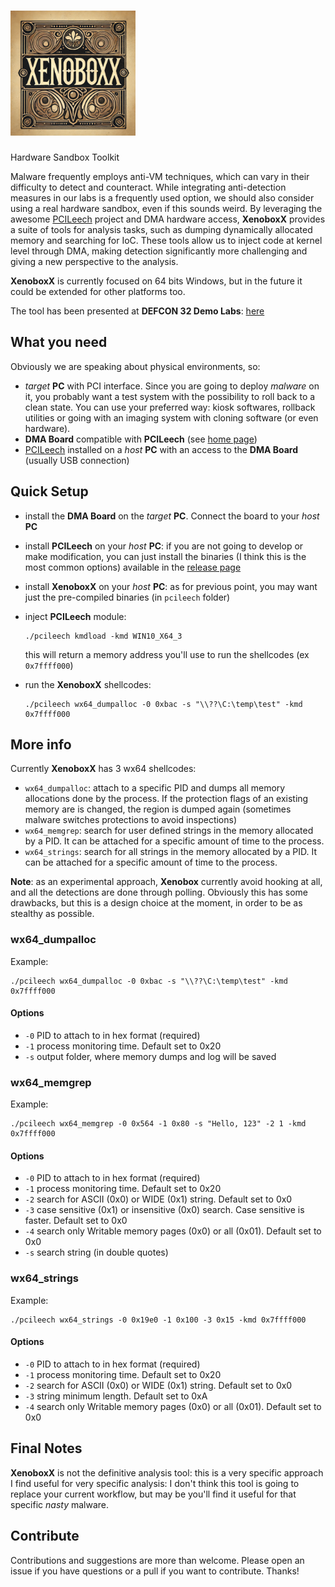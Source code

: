 <h1><img width="200" alt="logo, landscape, dark text, transparent background" src="https://github.com/cecio/XenoboxX/blob/main/pics/X_logo.png?raw=true"></a></h1>

Hardware Sandbox Toolkit

Malware frequently employs anti-VM techniques, which can vary in their  difficulty to detect and counteract. While integrating anti-detection  measures in our labs is a frequently used option, we should also  consider using a real hardware sandbox, even if this sounds weird. By leveraging the awesome [PCILeech](https://github.com/ufrisk/pcileech) project and DMA hardware access,  **XenoboxX** provides a suite of tools for analysis tasks, such as dumping  dynamically allocated memory and searching for IoC. These tools allow us to inject code at kernel level through DMA, making detection  significantly more challenging and giving a new perspective to the  analysis.

**XenoboxX** is currently focused on 64 bits Windows, but in the future it could be extended for other platforms too.

The tool has been presented at **DEFCON 32 Demo Labs**: [here](https://forum.defcon.org/node/249619)

## What you need

Obviously we are speaking about physical environments, so:

- *target* **PC** with PCI interface. Since you are going to deploy *malware* on it, you probably want a test system with the possibility to roll back to a clean state. You can use your preferred way: kiosk softwares, rollback utilities or going with an imaging system with cloning software (or even hardware).
- **DMA  Board** compatible with **PCILeech** (see [home page](https://github.com/ufrisk/pcileech))
- [PCILeech](https://github.com/ufrisk/pcileech) installed on a *host* **PC** with an access to the **DMA Board** (usually USB connection)

## Quick Setup

- install the **DMA Board** on the *target* **PC**. Connect the board to your *host* **PC**

- install **PCILeech** on your *host* **PC**: if you are not going to develop or make modification, you can just install the binaries (I think this is the most common options) available in the [release page](https://github.com/ufrisk/pcileech/releases)

- install **XenoboxX** on your *host* **PC**: as for previous point, you may want just the pre-compiled binaries (in `pcileech` folder)

- inject **PCILeech** module:

  ```
  ./pcileech kmdload -kmd WIN10_X64_3
  ```

  this will return a memory address you'll use to run the shellcodes (ex `0x7ffff000`)

- run the **XenoboxX** shellcodes:

  ```
  ./pcileech wx64_dumpalloc -0 0xbac -s "\\??\C:\temp\test" -kmd 0x7ffff000
  ```

## More info

Currently **XenoboxX** has 3 wx64 shellcodes:

- `wx64_dumpalloc`: attach to a specific PID and dumps all memory allocations done by the process. If the protection flags of an existing memory are is changed, the region is dumped again (sometimes malware switches protections to avoid inspections)
- `wx64_memgrep`: search for user defined strings in the memory allocated by a PID. It can be attached for a specific amount of time to the process.
- `wx64_strings`: search for all strings in the memory allocated by a PID. It can be attached for a specific amount of time to the process.

**Note**: as an experimental approach, **Xenobox** currently avoid hooking at all, and all the detections are done through polling. Obviously this has some drawbacks, but this is a design choice at the moment, in order to be as stealthy as possible.

### wx64_dumpalloc

Example:

```
./pcileech wx64_dumpalloc -0 0xbac -s "\\??\C:\temp\test" -kmd 0x7ffff000
```

#### Options

- `-0` PID to attach to in hex format (required)
- `-1` process monitoring time. Default set to 0x20
- `-s` output folder, where memory dumps and log will be saved 

### wx64_memgrep

Example:

```
./pcileech wx64_memgrep -0 0x564 -1 0x80 -s "Hello, 123" -2 1 -kmd 0x7ffff000
```

#### Options

- `-0` PID to attach to in hex format (required)
- `-1` process monitoring time. Default set to 0x20
- `-2` search for ASCII (0x0) or WIDE (0x1) string. Default set to 0x0
- `-3` case sensitive (0x1) or insensitive (0x0) search. Case sensitive is faster. Default set to 0x0
- `-4` search only Writable memory pages (0x0) or all (0x01). Default set to 0x0
- `-s` search string (in double quotes)

### wx64_strings

Example:

```
./pcileech wx64_strings -0 0x19e0 -1 0x100 -3 0x15 -kmd 0x7ffff000
```

#### Options

- `-0` PID to attach to in hex format (required)
- `-1` process monitoring time. Default set to 0x20
- `-2` search for ASCII (0x0) or WIDE (0x1) string. Default set to 0x0
- `-3` string minimum length. Default set to 0xA
- `-4` search only Writable memory pages (0x0) or all (0x01). Default set to 0x0

## Final Notes

**XenoboxX** is not the definitive analysis tool: this is a very specific approach I find useful for very specific analysis: I don't think this tool is going to replace your current workflow, but may be you'll find it useful for that specific *nasty* malware.

## Contribute

Contributions and suggestions are more than welcome. Please open an issue if you have questions or a pull if you want to contribute. Thanks!
